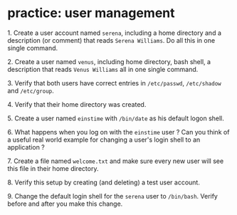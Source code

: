 # practice: user management

1\. Create a user account named `serena`, including a home directory and
a description (or comment) that reads `Serena Williams`. Do all this in
one single command.

2\. Create a user named `venus`, including home directory, bash shell, a
description that reads `Venus Williams` all in one single command.

3\. Verify that both users have correct entries in `/etc/passwd`,
`/etc/shadow` and `/etc/group`.

4\. Verify that their home directory was created.

5\. Create a user named `einstime` with `/bin/date` as his default logon
shell.

6\. What happens when you log on with the `einstime` user ? Can you
think of a useful real world example for changing a user\'s login shell
to an application ?

7\. Create a file named `welcome.txt` and make sure every new user will
see this file in their home directory.

8\. Verify this setup by creating (and deleting) a test user account.

9\. Change the default login shell for the `serena` user to `/bin/bash`.
Verify before and after you make this change.
